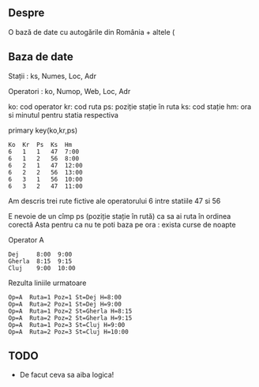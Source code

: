 ## Despre

O bază de date cu autogările din România + altele (

## Baza de date

Stații : ks, Numes, Loc, Adr

Operatori : ko, Numop, Web, Loc, Adr


ko: cod operator
kr: cod ruta
ps: poziție stație în ruta
ks: cod stație
hm: ora si minutul pentru statia respectiva

primary key(ko,kr,ps)

    Ko  Kr  Ps  Ks  Hm
    6   1   1   47  7:00
    6   1   2   56  8:00
    6   2   1   47  12:00
    6   2   2   56  13:00
    6   3   1   56  10:00
    6   3   2   47  11:00

Am descris trei rute fictive ale operatorului 6 intre statiile 47 si 56

E nevoie de un cîmp ps (poziție stație în rută) ca sa ai ruta în ordinea corectă
Asta pentru ca nu te poti baza pe ora : exista curse de noapte

Operator A

    Dej     8:00  9:00
    Gherla  8:15  9:15
    Cluj    9:00  10:00

Rezulta liniile urmatoare

    Op=A  Ruta=1 Poz=1 St=Dej H=8:00
    Op=A  Ruta=2 Poz=1 St=Dej H=9:00
    Op=A  Ruta=1 Poz=2 St=Gherla H=8:15
    Op=A  Ruta=2 Poz=2 St=Gherla H=9:15
    Op=A  Ruta=1 Poz=3 St=Cluj H=9:00
    Op=A  Ruta=2 Poz=3 St=Cluj H=10:00


## TODO

* De facut ceva sa aiba logica!
